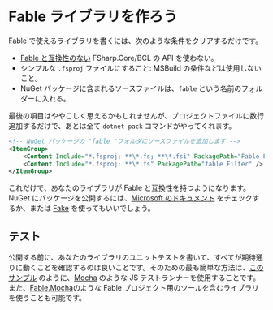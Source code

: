 # Fable ライブラリを作ろう

Fable で使えるライブラリを書くには、次のような条件をクリアするだけです。

- [Fable と互換性のない](https://fable.io/docs/dotnet/compatibility.html) FSharp.Core/BCL の API を使わない。
- シンプルな `.fsproj` ファイルにすること: MSBuild の条件などは使用しないこと。
- NuGet パッケージに含まれるソースファイルは、`fable` という名前のフォルダーに入れる。

最後の項目はややこしく思えるかもしれませんが、プロジェクトファイルに数行追加するだけで、あとは全て `dotnet pack` コマンドがやってくれます。

```xml
<!-- NuGet パッケージの "fable "フォルダにソースファイルを追加します -->
<ItemGroup>
    <Content Include="*.fsproj; **\*.fs; **\*.fsi" PackagePath="Fable Filter" />
    <Content Include="*.fsproj; **\*.fs" PackagePath="fable Filter" />
</ItemGroup>
```

これだけで、あなたのライブラリが Fable と互換性を持つようになります。NuGet にパッケージを公開するには、[Microsoft のドキュメント](https://docs.microsoft.com/en-us/nuget/quickstart/create-and-publish-a-package-using-the-dotnet-cli) をチェックするか、または [Fake](https://fake.build/dotnet-nuget.html#Creating-NuGet-packages) を使ってもいいでしょう。

## テスト

公開する前に、あなたのライブラリのユニットテストを書いて、すべてが期待通りに動くことを確認するのは良いことです。そのための最も簡単な方法は、[このサンプル](https://github.com/fable-compiler/fable2-samples/tree/master/mocha) のように、[Mocha](https://mochajs.org/) のような JS テストランナーを使用することです。また、[Fable.Mocha](https://github.com/Zaid-Ajaj/Fable.Mocha)のような Fable プロジェクト用のツールを含むライブラリを使うことも可能です。
